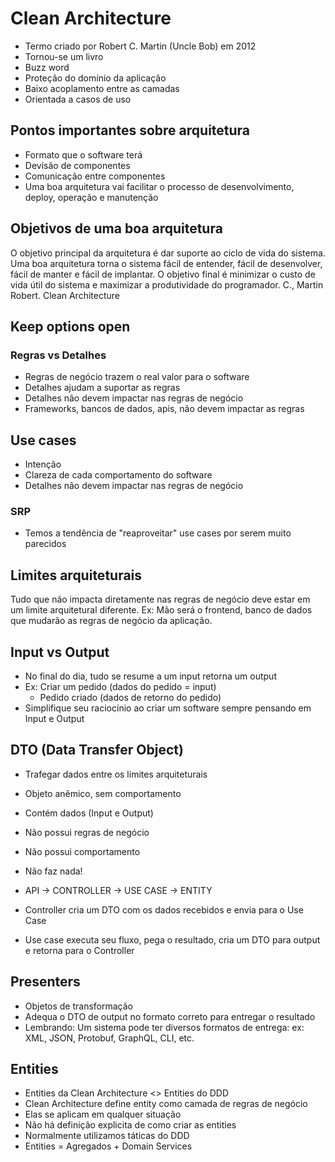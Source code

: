 # Clean Architecture

- Termo criado por Robert C. Martin (Uncle Bob) em 2012
- Tornou-se um livro
- Buzz word
- Proteção do domínio da aplicação
- Baixo acoplamento entre as camadas
- Orientada a casos de uso

## Pontos importantes sobre arquitetura

- Formato que o software terá
- Devisão de componentes
- Comunicação entre componentes
- Uma boa arquitetura vai facilitar o processo de desenvolvimento, deploy, operação e manutenção

## Objetivos de uma boa arquitetura

O objetivo principal da arquitetura é dar suporte ao ciclo de vida do sistema. Uma boa arquitetura torna o sistema fácil de entender, fácil de desenvolver, fácil de manter e fácil de implantar. O objetivo final é minimizar o custo de vida útil do sistema e maximizar a produtividade do programador. C., Martin Robert. Clean Architecture

## Keep options open

### Regras vs Detalhes

- Regras de negócio trazem o real valor para o software
- Detalhes ajudam a suportar as regras
- Detalhes não devem impactar nas regras de negócio
- Frameworks, bancos de dados, apis, não devem impactar as regras

## Use cases

- Intenção
- Clareza de cada comportamento do software
- Detalhes não devem impactar nas regras de negócio

### SRP

- Temos a tendência de "reaproveitar" use cases por serem muito parecidos

## Limites arquiteturais

Tudo que não impacta diretamente nas regras de negócio deve estar em um limite arquitetural diferente. Ex: Mão será o frontend, banco de dados que mudarão as regras de negócio da aplicação.

## Input vs Output

- No final do dia, tudo se resume a um input retorna um output
- Ex: Criar um pedido (dados do pedido = input)
  - Pedido criado (dados de retorno do pedido)
- Simplifique seu raciocínio ao criar um software sempre pensando em Input e Output

## DTO (Data Transfer Object)

- Trafegar dados entre os limites arquiteturais
- Objeto anêmico, sem comportamento
- Contém dados (Input e Output)
- Não possui regras de negócio
- Não possui comportamento
- Não faz nada!

- API -> CONTROLLER -> USE CASE -> ENTITY
- Controller cria um DTO com os dados recebidos e envia para o Use Case
- Use case executa seu fluxo, pega o resultado, cria um DTO para output e retorna para o Controller

## Presenters

- Objetos de transformação
- Adequa o DTO de output no formato correto para entregar o resultado
- Lembrando: Um sistema pode ter diversos formatos de entrega: ex: XML, JSON, Protobuf, GraphQL, CLI, etc.

## Entities

- Entities da Clean Architecture <> Entities do DDD
- Clean Architecture define entity como camada de regras de negócio
- Elas se aplicam em qualquer situação
- Não há definição explicita de como criar as entities
- Normalmente utilizamos táticas do DDD
- Entities = Agregados + Domain Services
